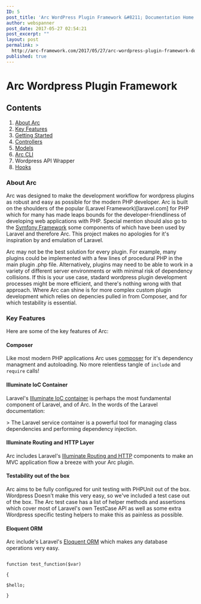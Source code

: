 ```yaml
---
ID: 5
post_title: 'Arc WordPress Plugin Framework &#8211; Documentation Home'
author: webspanner
post_date: 2017-05-27 02:54:21
post_excerpt: ""
layout: post
permalink: >
  http://arc-framework.com/2017/05/27/arc-wordpress-plugin-framework-documentation-home/
published: true
---
```

# Arc Wordpress Plugin Framework

## Contents

1. [About Arc](#about-arc)
1. [Key Features](#key-features)
1. [Getting Started](getting-started)
1. [Controllers](controllers)
1. [Models](models)
1. [Arc CLI](arc-cli)
1. Wordpress API Wrapper
1. [Hooks](hooks)

### About Arc

Arc was designed to make the development workflow for wordpress plugins as robust and easy as possible for the modern PHP
developer. Arc is built on the shoulders of the popular (Laravel Framework)[laravel.com] for PHP which for many has made leaps
bounds for the developer-friendliness of developing web applications with PHP. Special mention should also go to the
[Symfony Framework](symfony.com) some components of which have been used by Laravel and therefore Arc. This project makes no
apologies for it's inspiration by and emulation of Laravel.

Arc may not be the best solution for every plugin. For example, many plugins could be implemented with a few lines of
procedural PHP in the main plugin .php file. Alternatively, plugins may need to be able to work in a variety of different
server environments or with minimal risk of dependency collisions. If this is your use case, stadard wordpress plugin
development processes might be more efficient, and there's nothing wrong with that approach. Where Arc can shine is for more
complex custom plugin development which relies on depencies pulled in from Composer, and for which testability is essential.

### Key Features

Here are some of the key features of Arc:

#### Composer

Like most modern PHP applications Arc uses [composer](https://getcomposer.org/) for it's dependency managment and autoloading.
No more relentless tangle of `include` and `require` calls!

#### Illuminate IoC Container

Laravel's [Illuminate IoC container](https://laravel.com/master/5.4/container) is perhaps the most fundamental component of
Laravel, and of Arc. In the words of the
Laravel documentation:

&gt; The Laravel service container is a powerful tool for managing class dependencies and performing dependency injection.

#### Illuminate Routing and HTTP Layer

Arc includes Laravel's [Illuminate Routing and HTTP](https://laravel.com/docs/master/routing) components to make an
MVC application flow a breeze with your Arc plugin.

#### Testability out of the box

Arc aims to be fully configured for unit testing with PHPUnit out of the box. Wordpress Doesn't make this very easy, so we've
included a test case out of the box. The Arc test case has a list of helper methods and assertions which cover most of
Laravel's own TestCase API as well as some extra Wordpress specific testing helpers to make this as painless as possible.

#### Eloquent ORM

Arc include's Laravel's [Eloquent ORM](https://laravel.com/docs/master/eloquent) which makes any database operations
very easy.

```

function test_function($var)

{

$hello;

}